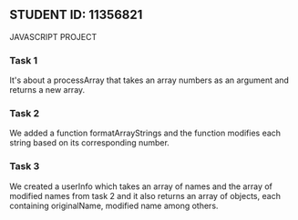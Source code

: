 ## STUDENT ID: 11356821

JAVASCRIPT PROJECT

### Task 1
It's about a processArray that takes an array numbers as an argument and returns a new array.
### Task 2
We added a function formatArrayStrings and the function modifies each string based on its corresponding number.
### Task 3
We created a userInfo which takes an array of names and the array of modified names from task 2 and it also returns an array of objects, each containing originalName, modified name among others.

